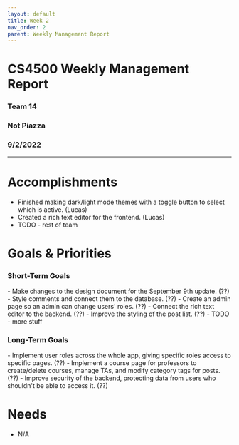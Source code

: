 ```yaml
---
layout: default
title: Week 2
nav_order: 2
parent: Weekly Management Report
---
```

<h1> CS4500 Weekly Management Report </h1>
<h3> Team 14 </h3>
<h3> Not Piazza </h3>
<h3> 9/2/2022 </h3>

* * *
# Accomplishments
- Finished making dark/light mode themes with a toggle button to select which is active. (Lucas)
- Created a rich text editor for the frontend. (Lucas)
- TODO - rest of team

# Goals & Priorities
<h3> Short-Term Goals </h3>
- Make changes to the design document for the September 9th update. (??)
- Style comments and connect them to the database. (??)
- Create an admin page so an admin can change users' roles. (??)
- Connect the rich text editor to the backend. (??)
- Improve the styling of the post list. (??)
- TODO - more stuff 

<h3> Long-Term Goals </h3>
- Implement user roles across the whole app, giving specific roles access to specific pages. (??)
- Implement a course page for professors to create/delete courses, manage TAs, and modify category tags for posts. (??)
- Improve security of the backend, protecting data from users who shouldn't be able to access it. (??)


# Needs
- N/A
